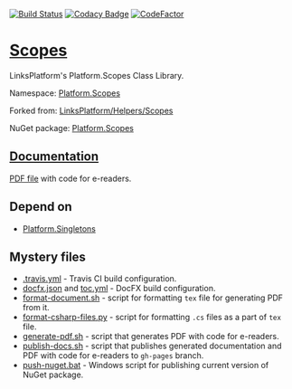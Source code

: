[![Build Status](https://travis-ci.com/linksplatform/Scopes.svg?branch=master)](https://travis-ci.com/linksplatform/Scopes)
[![Codacy Badge](https://api.codacy.com/project/badge/Grade/b8434558347046c28ad0224cab87137e)](https://www.codacy.com/app/drakonard/Scopes?utm_source=github.com&amp;utm_medium=referral&amp;utm_content=linksplatform/Scopes&amp;utm_campaign=Badge_Grade)
[![CodeFactor](https://www.codefactor.io/repository/github/linksplatform/Scopes/badge)](https://www.codefactor.io/repository/github/linksplatform/Scopes)

# [Scopes](https://github.com/linksplatform/Scopes)

LinksPlatform's Platform.Scopes Class Library.

Namespace: [Platform.Scopes](https://linksplatform.github.io/Scopes/api/Platform.Scopes.html)

Forked from: [LinksPlatform/Helpers/Scopes](https://github.com/linksplatform/Helpers/tree/e27f7586f8015cad596b6aa3c2df2ac2a3dadb60/Scopes)

NuGet package: [Platform.Scopes](https://www.nuget.org/packages/Platform.Scopes)

## [Documentation](https://linksplatform.github.io/Scopes)
[PDF file](https://linksplatform.github.io/Scopes/Platform.Scopes.pdf) with code for e-readers.

## Depend on
*   [Platform.Singletons](https://github.com/linksplatform/Singletons)

## Mystery files
*   [.travis.yml](https://github.com/linksplatform/Scopes/blob/master/.travis.yml) - Travis CI build configuration.
*   [docfx.json](https://github.com/linksplatform/Scopes/blob/master/docfx.json) and [toc.yml](https://github.com/linksplatform/Scopes/blob/master/toc.yml) - DocFX build configuration.
*   [format-document.sh](https://github.com/linksplatform/Scopes/blob/master/format-document.sh) - script for formatting `tex` file for generating PDF from it.
*   [format-csharp-files.py](https://github.com/linksplatform/Scopes/blob/master/format-csharp-files.py) - script for formatting `.cs` files as a part of `tex` file.
*   [generate-pdf.sh](https://github.com/linksplatform/Scopes/blob/master/generate-pdf.sh) - script that generates PDF with code for e-readers.
*   [publish-docs.sh](https://github.com/linksplatform/Scopes/blob/master/publish-docs.sh) - script that publishes generated documentation and PDF with code for e-readers to `gh-pages` branch.
*   [push-nuget.bat](https://github.com/linksplatform/Scopes/blob/master/push-nuget.bat) - Windows script for publishing current version of NuGet package.